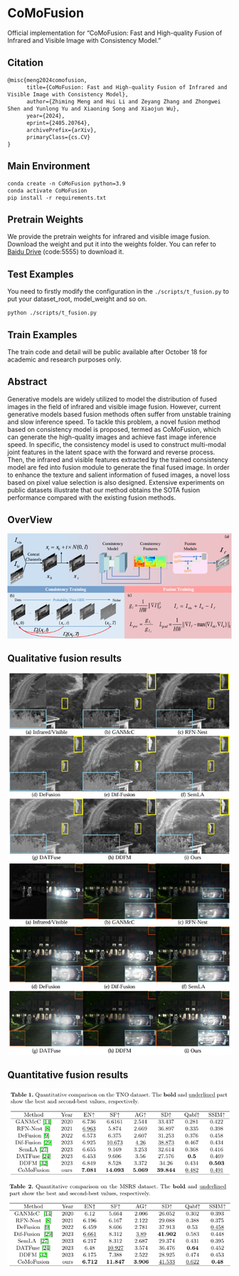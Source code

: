# CoMoFusion
Official implementation for “CoMoFusion: Fast and High-quality Fusion of Infrared and Visible Image with Consistency Model.”

## Citation
```
@misc{meng2024comofusion,
      title={CoMoFusion: Fast and High-quality Fusion of Infrared and Visible Image with Consistency Model}, 
      author={Zhiming Meng and Hui Li and Zeyang Zhang and Zhongwei Shen and Yunlong Yu and Xiaoning Song and Xiaojun Wu},
      year={2024},
      eprint={2405.20764},
      archivePrefix={arXiv},
      primaryClass={cs.CV}
}
```
## Main Environment

```
conda create -n CoMoFusion python=3.9
conda activate CoMoFusion
pip install -r requirements.txt
```

## Pretrain Weights
We provide the pretrain weights for infrared and visible image fusion. Download the weight and put it into the weights folder.
You can refer to [Baidu Drive](https://pan.baidu.com/s/16z-CQSVMVTFHGWO3NH-N8A) (code:5555) to download it.


## Test Examples
You need to firstly modify the configuration in the ```./scripts/t_fusion.py``` to put your dataset_root, model_weight and so on.
```
python ./scripts/t_fusion.py
```
## Train Examples
The train code and detail will be public available after October 18 for academic and research purposes only.



## Abstract
Generative models are widely utilized to model the distribution of fused images in the field of infrared and visible image fusion. However, current generative models based fusion methods often suffer from unstable training and slow inference speed. To tackle this problem, a novel fusion method based on consistency model is proposed, termed as CoMoFusion, which can generate the high-quality images and achieve fast image inference speed. In specific, the consistency model is used to construct multi-modal joint features in the latent space with the forward and reverse process. Then, the infrared and visible features extracted by the trained consistency model are fed into fusion module to generate the final fused image. In order to enhance the texture and salient information of fused images, a novel loss based on pixel value selection is also designed. Extensive experiments on public datasets illustrate that our method obtains the SOTA fusion performance compared with the existing fusion methods.

## OverView
![image](https://github.com/ZhimingMeng/CoMoFusion/blob/main/image/overview.jpg)

## Qualitative fusion results
![image](https://github.com/ZhimingMeng/CoMoFusion/blob/main/image/Qualitative_result_TNO.jpg)
![image](https://github.com/ZhimingMeng/CoMoFusion/blob/main/image/Qualitative_result_MSRS.jpg)


## Quantitative fusion results

![image](https://github.com/ZhimingMeng/CoMoFusion/blob/main/image/Quantitative_TNO.jpg)
![image](https://github.com/ZhimingMeng/CoMoFusion/blob/main/image/Quantitative_MSRS.jpg)
